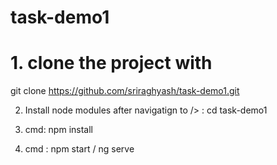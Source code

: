 # task-demo1

# 1. clone the project with 
git clone https://github.com/sriraghyash/task-demo1.git

2. Install node modules after navigatign to /> : cd task-demo1 
 
3.  cmd: npm install

4. cmd : npm start / ng serve
